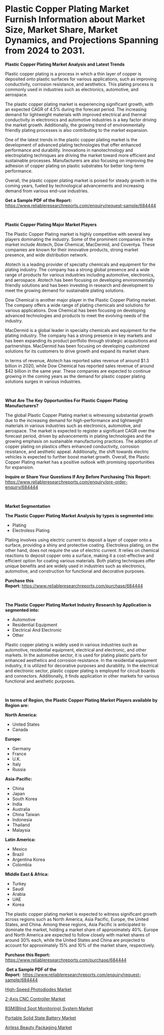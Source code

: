 <p><h1>Plastic Copper Plating Market Furnish Information about Market Size, Market Share, Market Dynamics, and Projections Spanning from 2024 to 2031.</h1></p><p><strong>Plastic Copper Plating Market Analysis and Latest Trends</strong></p>
<p><p>Plastic copper plating is a process in which a thin layer of copper is deposited onto plastic surfaces for various applications, such as improving conductivity, corrosion resistance, and aesthetics. This plating process is commonly used in industries such as electronics, automotive, and aerospace.</p><p>The plastic copper plating market is experiencing significant growth, with an expected CAGR of 4.5% during the forecast period. The increasing demand for lightweight materials with improved electrical and thermal conductivity in electronics and automotive industries is a key factor driving the market growth. Additionally, the growing trend of environmentally friendly plating processes is also contributing to the market expansion.</p><p>One of the latest trends in the plastic copper plating market is the development of advanced plating technologies that offer enhanced performance and durability. Innovations in nanotechnology and electroplating techniques are driving the market toward more efficient and sustainable processes. Manufacturers are also focusing on improving the adhesion of copper plating on plastic substrates for better long-term performance.</p><p>Overall, the plastic copper plating market is poised for steady growth in the coming years, fueled by technological advancements and increasing demand from various end-use industries.</p></p>
<p><strong>Get a Sample PDF of the Report:&nbsp;</strong> <a href="https://www.reliableresearchreports.com/enquiry/request-sample/684444">https://www.reliableresearchreports.com/enquiry/request-sample/684444</a></p>
<p>&nbsp;</p>
<p><strong>Plastic Copper Plating Major Market Players</strong></p>
<p><p>The Plastic Copper Plating market is highly competitive with several key players dominating the industry. Some of the prominent companies in the market include Atotech, Dow Chemical, MacDermid, and Coventya. These companies are known for their innovative products, strong market presence, and wide distribution network.</p><p>Atotech is a leading provider of specialty chemicals and equipment for the plating industry. The company has a strong global presence and a wide range of products for various industries including automotive, electronics, and aerospace. Atotech has been focusing on developing environmentally friendly solutions and has been investing in research and development to meet the growing demand for sustainable plating solutions.</p><p>Dow Chemical is another major player in the Plastic Copper Plating market. The company offers a wide range of plating chemicals and solutions for various applications. Dow Chemical has been focusing on developing advanced technologies and products to meet the evolving needs of the industry.</p><p>MacDermid is a global leader in specialty chemicals and equipment for the plating industry. The company has a strong presence in key markets and has been expanding its product portfolio through strategic acquisitions and partnerships. MacDermid has been focusing on developing customized solutions for its customers to drive growth and expand its market share.</p><p>In terms of revenue, Atotech has reported sales revenue of around $1.3 billion in 2020, while Dow Chemical has reported sales revenue of around $42 billion in the same year. These companies are expected to continue growing in the coming years as the demand for plastic copper plating solutions surges in various industries.</p></p>
<p>&nbsp;</p>
<p><strong>What Are The Key Opportunities For Plastic Copper Plating Manufacturers?</strong></p>
<p><p>The global Plastic Copper Plating market is witnessing substantial growth due to the increasing demand for high-performance and lightweight materials in various industries such as electronics, automotive, and aerospace. The market is expected to register a significant CAGR over the forecast period, driven by advancements in plating technologies and the growing emphasis on sustainable manufacturing practices. The adoption of copper plating on plastics offers enhanced conductivity, corrosion resistance, and aesthetic appeal. Additionally, the shift towards electric vehicles is expected to further boost market growth. Overall, the Plastic Copper Plating market has a positive outlook with promising opportunities for expansion.</p></p>
<p><strong>Inquire or Share Your Questions If Any Before Purchasing This Report:</strong> <a href="https://www.reliableresearchreports.com/enquiry/pre-order-enquiry/684444">https://www.reliableresearchreports.com/enquiry/pre-order-enquiry/684444</a></p>
<p>&nbsp;</p>
<p><strong>Market Segmentation</strong></p>
<p><strong>The Plastic Copper Plating Market Analysis by types is segmented into:</strong></p>
<p><ul><li>Plating</li><li>Electroless Plating</li></ul></p>
<p><p>Plating involves using electric current to deposit a layer of copper onto a surface, providing a shiny and protective coating. Electroless plating, on the other hand, does not require the use of electric current. It relies on chemical reactions to deposit copper onto a surface, making it a cost-effective and efficient option for coating various materials. Both plating techniques offer unique benefits and are widely used in industries such as electronics, automotive, and construction for functional and decorative purposes.</p></p>
<p><strong>Purchase this Report:&nbsp;</strong><a href="https://www.reliableresearchreports.com/purchase/684444">https://www.reliableresearchreports.com/purchase/684444</a></p>
<p>&nbsp;</p>
<p><strong>The Plastic Copper Plating Market Industry Research by Application is segmented into:</strong></p>
<p><ul><li>Automotive</li><li>Residential Equipment</li><li>Electrical And Electronic</li><li>Other</li></ul></p>
<p><p>Plastic copper plating is widely used in various industries such as automotive, residential equipment, electrical and electronic, and other markets. In the automotive sector, it is used for plating plastic parts for enhanced aesthetics and corrosion resistance. In the residential equipment industry, it is utilized for decorative purposes and durability. In the electrical and electronic sector, plastic copper plating is employed for circuit boards and connectors. Additionally, it finds application in other markets for various functional and aesthetic purposes.</p></p>
<p>&nbsp;</p>
<p><strong>In terms of Region, the Plastic Copper Plating Market Players available by Region are:</strong></p>
<p>
    <p> <strong> North America: </strong>
        <ul>
            <li>United States</li>
            <li>Canada</li>
        </ul>
        </p> 
    <p> <strong> Europe: </strong>
        <ul>
            <li>Germany</li>
            <li>France</li>
            <li>U.K.</li>
            <li>Italy</li>
            <li>Russia</li>
        </ul>
        </p> 
    <p> <strong> Asia-Pacific: </strong>
        <ul>
            <li>China</li>
            <li>Japan</li>
            <li>South Korea</li>
            <li>India</li>
            <li>Australia</li>
            <li>China Taiwan</li>
            <li>Indonesia</li>
            <li>Thailand</li>
            <li>Malaysia</li>
        </ul>
        </p> 
    <p> <strong> Latin America: </strong>
        <ul>
            <li>Mexico</li>
            <li>Brazil</li>
            <li>Argentina Korea</li>
            <li>Colombia</li>
        </ul>
        </p> 
    <p> <strong> Middle East & Africa: </strong>
        <ul>
            <li>Turkey</li>
            <li>Saudi</li>
            <li>Arabia</li>
            <li>UAE</li>
            <li>Korea</li>
        </ul>
    </p>
    </p>
<p><p>The plastic copper plating market is expected to witness significant growth across regions such as North America, Asia Pacific, Europe, the United States, and China. Among these regions, Asia Pacific is anticipated to dominate the market, holding a market share of approximately 40%. Europe and North America are expected to follow closely with market shares of around 30% each, while the United States and China are projected to account for approximately 15% and 10% of the market share, respectively.</p></p>
<p><strong>Purchase this Report: </strong><a href="https://www.reliableresearchreports.com/purchase/684444">https://www.reliableresearchreports.com/purchase/684444</a></p>
<p>&nbsp;<strong>Get a Sample PDF of the Report:&nbsp;&nbsp;</strong><a href="https://www.reliableresearchreports.com/enquiry/request-sample/684444">https://www.reliableresearchreports.com/enquiry/request-sample/684444</a></p>
<p><strong></strong></p>
<p><p><a href="https://view.publitas.com/reportprime-1/high-speed-photodiodes-market-offer-valuable-insights-into-market-size-market-share-market-trends-and-projections-spanning-from-2024-to-2031/">High-Speed Photodiodes Market</a></p><p><a href="https://github.com/jj19131/Market-Research-Report-List-1/blob/main/2-axis-cnc-controller-market.md">2-Axis CNC Controller Market</a></p><p><a href="https://view.publitas.com/reportprime-1/bsm-blind-spot-monitoring-system-market-size-2024-2031-global-industrial-analysis-key-geographical-regions-market-share-top-key-players-product-types-and-forecast-research-report/">BSM(Blind Spot Monitoring) System Market</a></p><p><a href="https://github.com/jodemen/Market-Research-Report-List-1/blob/main/portable-solid-state-battery-market.md">Portable Solid State Battery Market</a></p><p><a href="https://cute-banjo-8ca.notion.site/Airless-Beauty-Packaging-Market-Provides-Detailed-Segmentation-of-this-Market-based-on-Type-Applica-6409db4470744b7abbb1940b7570e1f3">Airless Beauty Packaging Market</a></p></p>